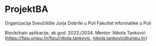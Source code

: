 # ProjektBA





Organizacija
Sveučilište Jurja Dobrile u Puli
Fakultet informatike u Puli

Blockchain aplikacije, ak.god. 2023./2024.
Mentor: Nikola Tanković (https://fipu.unipu.hr/fipu/nikola.tankovic, nikola.tankovic@unipu.hr)
